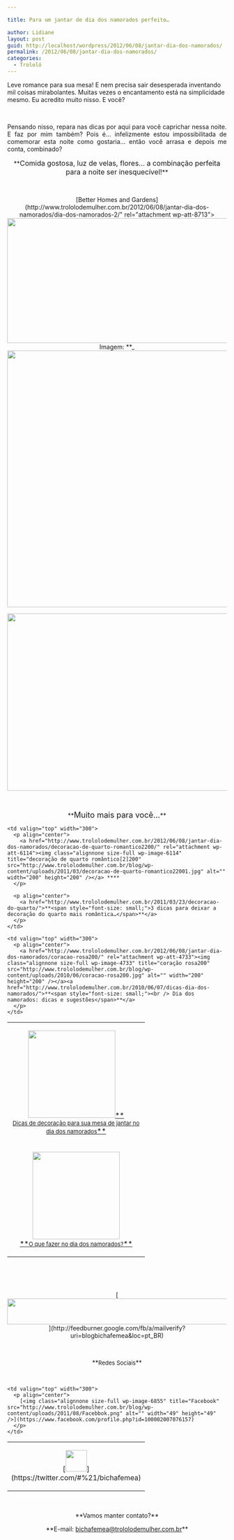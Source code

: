 ```yaml
---

title: Para um jantar de dia dos namorados perfeito…

author: Lidiane
layout: post
guid: http://localhost/wordpress/2012/06/08/jantar-dia-dos-namorados/
permalink: /2012/06/08/jantar-dia-dos-namorados/
categories:
  - Trololó
---
```

Leve romance para sua mesa! E nem precisa sair desesperada inventando mil coisas mirabolantes. Muitas vezes o encantamento está na simplicidade mesmo. Eu acredito muito nisso. E você?

&nbsp;

<p align="justify">
  Pensando nisso, repara nas dicas por aqui para você caprichar nessa noite. E faz por mim também? Pois é… infelizmente estou impossibilitada de comemorar esta noite como gostaria… então você arrasa e depois me conta, combinado?
</p>

<!--more-->

<p align="center">
  **<span style="font-size: medium;">Comida gostosa, luz de velas, flores… a combinação perfeita para a noite ser inesquecível!</span>**
</p>

&nbsp;

<p align="center">
  [Better Homes and Gardens](http://www.trololodemulher.com.br/2012/06/08/jantar-dia-dos-namorados/dia-dos-namorados-2/" rel="attachment wp-att-8713"><img class="alignnone size-full wp-image-8713" title="DIA DOS NAMORADOS" src="http://www.trololodemulher.com.br/blog/wp-content/uploads/2012/06/DIA-DOS-NAMORADOS.png" alt="" width="600" height="286" /></a><br /> Imagem: **_<a href="http://www.bhg.com/) _**
</p>

<p align="center">
  <a href="http://www.trololodemulher.com.br/2011/08/15/decoracao-faca-voce-mesma-3/"><img class="alignnone size-full wp-image-8714" title="DIA DOS NAMORADOS[2]" src="http://www.trololodemulher.com.br/blog/wp-content/uploads/2012/06/DIA-DOS-NAMORADOS2.png" alt="" width="523" height="588" /></a>
</p>

<p align="center">
  <a href="http://www.trololodemulher.com.br/2011/12/14/grelhados-receitas/"><img class="alignnone size-full wp-image-8711" title="DIA DOS NAMORADOS [3]" src="http://www.trololodemulher.com.br/blog/wp-content/uploads/2012/06/DIA-DOS-NAMORADOS-3.png" alt="" width="597" height="406" /></a>
</p>

&nbsp;

<p align="center">
  **<span style="font-size: large;">Muito mais para você…</span>**
</p>

<table width="600" border="0" cellspacing="0" cellpadding="2">
  <tr>
    <td valign="top" width="300">
      <p align="center">
        <a href="http://www.trololodemulher.com.br/2012/06/08/jantar-dia-dos-namorados/dia-dos-namorados-4200/" rel="attachment wp-att-8712"><img class="alignnone size-full wp-image-8712" title="DIA DOS NAMORADOS [4]200" src="http://www.trololodemulher.com.br/blog/wp-content/uploads/2012/06/DIA-DOS-NAMORADOS-4200.jpg" alt="" width="200" height="200" /></a><a href="http://www.trololodemulher.com.br/2009/05/28/decoracao-mesa-noite-namorados/">**<span style="font-size: small;"><br /> Dicas de decoração para sua mesa de jantar no dia dos namorados</span>**</a>
      </p>
    </td>
    
    <td valign="top" width="300">
      <p align="center">
        <a href="http://www.trololodemulher.com.br/2012/06/08/jantar-dia-dos-namorados/decoracao-de-quarto-romantico2200/" rel="attachment wp-att-6114"><img class="alignnone size-full wp-image-6114" title="decoração de quarto romântico[2]200" src="http://www.trololodemulher.com.br/blog/wp-content/uploads/2011/03/decoracao-de-quarto-romantico22001.jpg" alt="" width="200" height="200" /></a> ****
      </p>
      
      <p align="center">
        <a href="http://www.trololodemulher.com.br/2011/03/23/decoracao-do-quarto/">**<span style="font-size: small;">3 dicas para deixar a decoração do quarto mais romântica…</span>**</a>
      </p>
    </td>
  </tr>
  
  <tr>
    <td valign="top" width="300">
      <p align="center">
        <a href="http://www.trololodemulher.com.br/2012/06/08/jantar-dia-dos-namorados/dia-dos-namorados200/" rel="attachment wp-att-6480"><img class="alignnone size-full wp-image-6480" title="dia dos namorados200" src="http://www.trololodemulher.com.br/blog/wp-content/uploads/2011/05/dia-dos-namorados200.jpg" alt="" width="200" height="200" /></a><br /> <a href="http://www.trololodemulher.com.br/2011/06/01/dia-dos-namorados-dicas/">**<span style="font-size: small;">O que fazer no dia dos namorados?</span>**</a>
      </p>
    </td>
    
    <td valign="top" width="300">
      <p align="center">
        <a href="http://www.trololodemulher.com.br/2012/06/08/jantar-dia-dos-namorados/coracao-rosa200/" rel="attachment wp-att-4733"><img class="alignnone size-full wp-image-4733" title="coração rosa200" src="http://www.trololodemulher.com.br/blog/wp-content/uploads/2010/06/coracao-rosa200.jpg" alt="" width="200" height="200" /></a><a href="http://www.trololodemulher.com.br/2010/06/07/dicas-dia-dos-namorados/">**<span style="font-size: small;"><br /> Dia dos namorados: dicas e sugestões</span>**</a>
      </p>
    </td>
  </tr>
</table>

&nbsp;

&nbsp;

<p align="center">
  [<img class="alignnone size-full wp-image-8451" title="Assine o Bicha Fêmea grátis!" src="http://www.trololodemulher.com.br/blog/wp-content/uploads/2012/01/rodapé.png" alt="" width="600" height="59" />](http://feedburner.google.com/fb/a/mailverify?uri=blogbichafemea&loc=pt_BR) 
</p>

&nbsp;

<p align="center">
  **<span style="font-size: small;">Redes Sociais</span>**
</p>

&nbsp;

<table width="600" border="0" cellspacing="0" cellpadding="2">
  <tr>
    <td valign="top" width="300">
      <p align="center">
        [<img class="alignnone size-full wp-image-6857" title="Twitter" src="http://www.trololodemulher.com.br/blog/wp-content/uploads/2011/08/Twitter.png" alt="" width="49" height="49" />](https://twitter.com/#%21/bichafemea) 
      </p>
    </td>
    
    <td valign="top" width="300">
      <p align="center">
        [<img class="alignnone size-full wp-image-6855" title="Facebook" src="http://www.trololodemulher.com.br/blog/wp-content/uploads/2011/08/Facebbok.png" alt="" width="49" height="49" />](https://www.facebook.com/profile.php?id=100002007076157) 
      </p>
    </td>
  </tr>
</table>

&nbsp;

<p align="center">
  **Vamos manter contato?**
</p>

<p align="center">
  **E-mail: <a href="mailto:bichafemea@trololodemulher.com.br">bichafemea@trololodemulher.com.br</a>**
</p>
